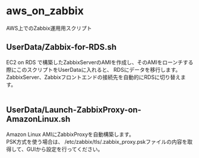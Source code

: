 # aws_on_zabbix
AWS上でのZabbix運用用スクリプト

## UserData/Zabbix-for-RDS.sh
EC2 on RDS で構築したZabbixServerのAMIを作成し、そのAMIをローンチする際にこのスクリプトをUserDataに入れると、
RDSにデータを移行します。  
ZabbixServer、Zabbixフロントエンドの接続先を自動的にRDSに切り替えます。</br>
</br>
## UserData/Launch-ZabbixProxy-on-AmazonLinux.sh
Amazon Linux AMIにZabbixProxyを自動構築します。</br>
PSK方式を使う場合は、
/etc/zabbix/tls/.zabbix_proxy.pskファイルの内容を取得して、GUIから設定を行ってください。


